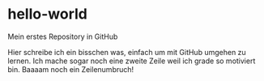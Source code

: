 # hello-world
Mein erstes Repository in GitHub

Hier schreibe ich ein bisschen was, einfach um mit GitHub umgehen zu lernen.
Ich mache sogar noch eine zweite Zeile weil ich grade so motiviert bin.
Baaaam noch ein Zeilenumbruch!
